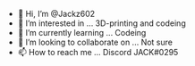 - 👋 Hi, I’m @Jackz602
- 👀 I’m interested in ... 3D-printing and codeing
- 🌱 I’m currently learning ... Codeing
- 💞️ I’m looking to collaborate on ... Not sure
- 📫 How to reach me ... Discord JACK#0295

<!---
Jackz602/Jackz602 is a ✨ special ✨ repository because its `README.md` (this file) appears on your GitHub profile.
You can click the Preview link to take a look at your changes.
--->
